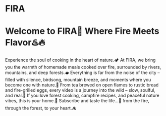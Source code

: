 # FIRA
# Welcome to FIRA🌱  Where Fire Meets Flavor♨️🔥
Experience the soul of cooking in the heart of nature.🏕️
At FIRA, we bring you the warmth of homemade meals cooked over fire, surrounded by rivers, mountains, and deep forests.🫖
Everything is far from the noise of the city – filled with silence, birdsong, mountain breeze, and moments where you become one with nature.💝
From tea brewed on open flames to rustic bread and fire-grilled eggs, every video is a journey into the wild – slow, soulful, and real.🌄
If you love forest cooking, campfire recipes, and peaceful nature vibes, this is your home.🏡
Subscribe and taste the life…🍵
 from the fire, through the forest, to your heart.⛺

